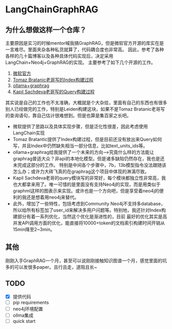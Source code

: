 # LangChainGraphRAG

## 为什么想做这样一个仓库？
主要原因是实习的时候mentor喊我搞GraphRAG，但是微软官方开源的库实在是一言难尽。里面夹杂各种私货就算了，代码耦合度也非常高。
因此，参考了各种各样的几十篇博客以及各种具体代码实现后，决定采用LangChain+Neo4j+GraphRAG的实现。
主要参考了如下几个开源的工作。
1. [微软官方](https://github.com/microsoft/graphrag)
2. [Tomaz Bratanic老哥写的Index构建过程](https://github.com/tomasonjo/blogs/blob/master/llm/ms_graphrag.ipynb)
3. [ollama+graphrag](https://github.com/TheAiSingularity/graphrag-local-ollama)
4. [Kapil Sachdeva老哥写的Query构建过程](https://github.com/ksachdeva/langchain-graphrag/tree/main)


其实说是自己的工作也不太准确，大概就是个大杂烩，里面有自己的东西也有很多别人已经做完的工作，特别是Leiden构建这块，如果不是Tomaz Bratanic老哥写的查询语句，靠自己估计很难想到。但是也算是集百家之长吧。
- 微软提供了思路以及具体实现步骤，但是泛化性很差，因此考虑使用LangChain实现
- Tomaz Bratantic提供了Index构建过程，但是目前还没有放出来Query如何写，并且Index中仍然缺失相当一部分信息，比如text_units_ids等。
- ollama+graphrag给我提供了一个未来的方向-->究竟什么样的方法能让graphrag普适大众？非api的本地化模型。但是诸多缺陷仍然存在，我也是还未完成这部分的工作。
特别是中间各个步骤中，7b，13b模型指令没法跟随该怎么办；或许力大砖飞真的在graphrag这个项目中体现的淋漓尽致。
- Kapil Sachdeva老哥的query模块写的非常好，每个模块都独立性非常高，我也大都拿来用了。唯一可惜的是里面没有支持Neo4j的实现，而是用类似于graphml这样的图表示来实现。或许也是一个方向吧，但是享受着neo4j的便利的我还是想着用neo4j来替代。
- 此外，增加了一些特性，包括考虑到Community Neo4j不支持多database，所以给所有标签加了user_id来解决多用户问题等。特别地，我还针对Index构建部分有着一系列优化，当然这个优化是渐进性的，目前
最好的优化其实是高并发API调用方面的优化，能直接将10000+token的文档索引构建时间开销从15min降至2~3min。

## 其他
刚刚入手GraphRAG一个月，甚至可以说刚刚接触知识图谱一个月，感觉里面的坑多的可以发很多paper。且行且走，道阻且长~

## TODO
- [x] 提供代码    
- [ ] pip requirements   
- [ ] neo4j环境配置   
- [ ] ollma集成   
- [ ] quick start   